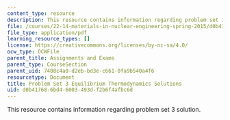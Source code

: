 ```yaml
---
content_type: resource
description: This resource contains information regarding problem set 3 solution.
file: /courses/22-14-materials-in-nuclear-engineering-spring-2015/d0b417686bd46003493df2b6f4afbc6d_MIT22_14S15_Pset3Sol.pdf
file_type: application/pdf
learning_resource_types: []
license: https://creativecommons.org/licenses/by-nc-sa/4.0/
ocw_type: OCWFile
parent_title: Assignments and Exams
parent_type: CourseSection
parent_uid: 7408c4a0-d2eb-bd3e-c661-0fa9b540a4f6
resourcetype: Document
title: Problem Set 3 Equilibrium Thermodynamics Solutions
uid: d0b41768-6bd4-6003-493d-f2b6f4afbc6d
---
```

This resource contains information regarding problem set 3 solution.